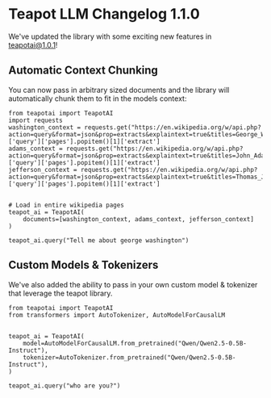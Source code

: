 # Teapot LLM Changelog 1.1.0
We've updated the library with some exciting new features in teapotai@1.0.1!

## Automatic Context Chunking
You can now pass in arbitrary sized documents and the library will automatically chunk them to fit in the models context:
```
from teapotai import TeapotAI
import requests
washington_context = requests.get("https://en.wikipedia.org/w/api.php?action=query&format=json&prop=extracts&explaintext=true&titles=George_Washington").json()['query']['pages'].popitem()[1]['extract']
adams_context = requests.get("https://en.wikipedia.org/w/api.php?action=query&format=json&prop=extracts&explaintext=true&titles=John_Adams").json()['query']['pages'].popitem()[1]['extract']
jefferson_context = requests.get("https://en.wikipedia.org/w/api.php?action=query&format=json&prop=extracts&explaintext=true&titles=Thomas_Jefferson").json()['query']['pages'].popitem()[1]['extract']


# Load in entire wikipedia pages 
teapot_ai = TeapotAI(
    documents=[washington_context, adams_context, jefferson_context]
)

teapot_ai.query("Tell me about george washington")
```


## Custom Models & Tokenizers
We've also added the ability to pass in your own custom model & tokenizer that leverage the teapot library.
```
from teapotai import TeapotAI
from transformers import AutoTokenizer, AutoModelForCausalLM


teapot_ai = TeapotAI(
    model=AutoModelForCausalLM.from_pretrained("Qwen/Qwen2.5-0.5B-Instruct"),
    tokenizer=AutoTokenizer.from_pretrained("Qwen/Qwen2.5-0.5B-Instruct"),
)

teapot_ai.query("who are you?")
```